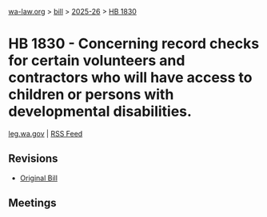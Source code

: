 [wa-law.org](/) > [bill](/bill/) > [2025-26](/bill/2025-26/) > [HB 1830](/bill/2025-26/hb/1830/)

# HB 1830 - Concerning record checks for certain volunteers and contractors who will have access to children or persons with developmental disabilities.
[leg.wa.gov](https://app.leg.wa.gov/billsummary?BillNumber=1830&Year=2025&Initiative=false) | [RSS Feed](./rss.xml)

## Revisions
* [Original Bill](1/)

## Meetings
